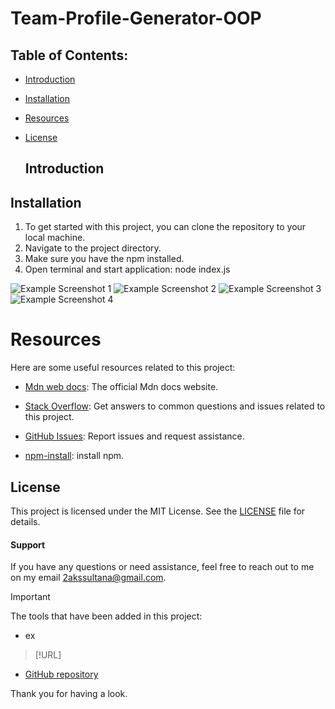 # Team-Profile-Generator-OOP


## Table of Contents:
* [Introduction](#introduction)
* [Installation](#installation)
* [Resources](#resources)
* [License](#license)

  ## Introduction



## Installation
  1. To get started with this project, you can clone the repository to your local machine.
  2. Navigate to the project directory.
  3. Make sure you have the npm installed.
  4. Open terminal and start application: node index.js


  ![Example Screenshot 1]()
  ![Example Screenshot 2]()
  ![Example Screenshot 3]()
  ![Example Screenshot 4]()

  # Resources 

Here are some useful resources related to this project:

- [Mdn web docs](https://developer.mozilla.org/en-US/docs/Web/JavaScript): The official Mdn docs website.

- [Stack Overflow](https://stackoverflow.com): Get answers to common questions and issues related to this project.

- [GitHub Issues](https://support.github.com/features/issues): Report issues and request assistance.

- [npm-install](https://docs.npmjs.com/cli/v6/commands/npm-install): install npm.



 ## License
  
  This project is licensed under the MIT License. See the [LICENSE](LICENSE) file for details.


#### Support 

If you have any questions or need assistance, feel free to reach out to me on my email 2akssultana@gmail.com.

> [!IMPORTANT]

  The tools that have been added in this project:
   
   - ex


> [!URL]

- [GitHub repository](https://github.com/2akia/Team-Profile-Generator-OOP)


Thank you for having a look.